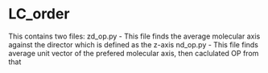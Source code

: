 # LC_order
This contains two files:
zd_op.py - This file finds the average molecular axis against the director which is defined as the z-axis
nd_op.py - This file finds average unit vector of the prefered molecular axis, then caclulated OP from that
